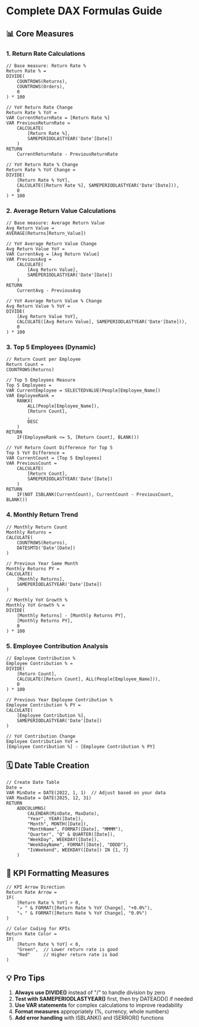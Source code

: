 # Complete DAX Formulas Guide

## 📊 Core Measures

### 1. Return Rate Calculations
```dax
// Base measure: Return Rate %
Return Rate % = 
DIVIDE(
    COUNTROWS(Returns),
    COUNTROWS(Orders),
    0
) * 100

// YoY Return Rate Change
Return Rate % YoY = 
VAR CurrentReturnRate = [Return Rate %]
VAR PreviousReturnRate = 
    CALCULATE(
        [Return Rate %],
        SAMEPERIODLASTYEAR('Date'[Date])
    )
RETURN
    CurrentReturnRate - PreviousReturnRate

// YoY Return Rate % Change
Return Rate % YoY Change = 
DIVIDE(
    [Return Rate % YoY],
    CALCULATE([Return Rate %], SAMEPERIODLASTYEAR('Date'[Date])),
    0
) * 100
```

### 2. Average Return Value Calculations
```dax
// Base measure: Average Return Value
Avg Return Value = 
AVERAGE(Returns[Return_Value])

// YoY Average Return Value Change
Avg Return Value YoY = 
VAR CurrentAvg = [Avg Return Value]
VAR PreviousAvg = 
    CALCULATE(
        [Avg Return Value],
        SAMEPERIODLASTYEAR('Date'[Date])
    )
RETURN
    CurrentAvg - PreviousAvg

// YoY Average Return Value % Change
Avg Return Value % YoY = 
DIVIDE(
    [Avg Return Value YoY],
    CALCULATE([Avg Return Value], SAMEPERIODLASTYEAR('Date'[Date])),
    0
) * 100
```

### 3. Top 5 Employees (Dynamic)
```dax
// Return Count per Employee
Return Count = 
COUNTROWS(Returns)

// Top 5 Employees Measure
Top 5 Employees = 
VAR CurrentEmployee = SELECTEDVALUE(People[Employee_Name])
VAR EmployeeRank = 
    RANKX(
        ALL(People[Employee_Name]),
        [Return Count],
        ,
        DESC
    )
RETURN
    IF(EmployeeRank <= 5, [Return Count], BLANK())

// YoY Return Count Difference for Top 5
Top 5 YoY Difference = 
VAR CurrentCount = [Top 5 Employees]
VAR PreviousCount = 
    CALCULATE(
        [Return Count],
        SAMEPERIODLASTYEAR('Date'[Date])
    )
RETURN
    IF(NOT ISBLANK(CurrentCount), CurrentCount - PreviousCount, BLANK())
```

### 4. Monthly Return Trend
```dax
// Monthly Return Count
Monthly Returns = 
CALCULATE(
    COUNTROWS(Returns),
    DATESMTD('Date'[Date])
)

// Previous Year Same Month
Monthly Returns PY = 
CALCULATE(
    [Monthly Returns],
    SAMEPERIODLASTYEAR('Date'[Date])
)

// Monthly YoY Growth %
Monthly YoY Growth % = 
DIVIDE(
    [Monthly Returns] - [Monthly Returns PY],
    [Monthly Returns PY],
    0
) * 100
```

### 5. Employee Contribution Analysis
```dax
// Employee Contribution %
Employee Contribution % = 
DIVIDE(
    [Return Count],
    CALCULATE([Return Count], ALL(People[Employee_Name])),
    0
) * 100

// Previous Year Employee Contribution %
Employee Contribution % PY = 
CALCULATE(
    [Employee Contribution %],
    SAMEPERIODLASTYEAR('Date'[Date])
)

// YoY Contribution Change
Employee Contribution YoY = 
[Employee Contribution %] - [Employee Contribution % PY]
```

## 🗓️ Date Table Creation
```dax
// Create Date Table
Date = 
VAR MinDate = DATE(2022, 1, 1)  // Adjust based on your data
VAR MaxDate = DATE(2025, 12, 31)
RETURN
    ADDCOLUMNS(
        CALENDAR(MinDate, MaxDate),
        "Year", YEAR([Date]),
        "Month", MONTH([Date]),
        "MonthName", FORMAT([Date], "MMMM"),
        "Quarter", "Q" & QUARTER([Date]),
        "WeekDay", WEEKDAY([Date]),
        "WeekDayName", FORMAT([Date], "DDDD"),
        "IsWeekend", WEEKDAY([Date]) IN {1, 7}
    )
```

## 🎯 KPI Formatting Measures
```dax
// KPI Arrow Direction
Return Rate Arrow = 
IF(
    [Return Rate % YoY] > 0,
    "↗️ " & FORMAT([Return Rate % YoY Change], "+0.0%"),
    "↘️ " & FORMAT([Return Rate % YoY Change], "0.0%")
)

// Color Coding for KPIs
Return Rate Color = 
IF(
    [Return Rate % YoY] < 0,
    "Green",  // Lower return rate is good
    "Red"     // Higher return rate is bad
)
```

## 💡 Pro Tips
1. **Always use DIVIDE()** instead of "/" to handle division by zero
2. **Test with SAMEPERIODLASTYEAR()** first, then try DATEADD() if needed
3. **Use VAR statements** for complex calculations to improve readability
4. **Format measures** appropriately (%, currency, whole numbers)
5. **Add error handling** with ISBLANK() and ISERROR() functions